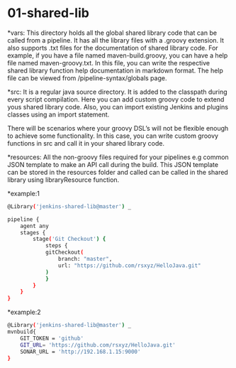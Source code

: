 # 01-shared-lib
*vars: This directory holds all the global shared library code that can be called from a pipeline. It has all the library files with a .groovy extension. It also supports .txt files for the documentation of shared library code. For example, if you have a file named maven-build.groovy, you can have a help file named maven-groovy.txt. In this file, you can write the respective shared library function help documentation in markdown format.  The help file can be viewed from <your-jenkins-url>/pipeline-syntax/globals page. 

*src: It is a regular java source directory. It is added to the classpath during every script compilation. Here you can add custom groovy code to extend yous shared library code. Also, you can import existing Jenkins and plugins classes using an import statement.

There will be scenarios where your groovy DSL’s will not be flexible enough to achieve some functionality. In this case, you can write custom groovy functions in src and call it in your shared library code.

*resources: All the non-groovy files required for your pipelines e.g common JSON template to make an API call during the build. This JSON template can be stored in the resources folder and called can be called in the shared library using libraryResource function.

*example:1
```bash
@Library('jenkins-shared-lib@master') _

pipeline {
    agent any
    stages {
        stage('Git Checkout') {
            steps {
            gitCheckout(
                branch: "master",
                url: "https://github.com/rsxyz/HelloJava.git"
            )
            }
        }
    }
}

```
*example:2
```bash
@Library('jenkins-shared-lib@master') _
mvnbuild{
    GIT_TOKEN = 'github'
    GIT_URL= 'https://github.com/rsxyz/HelloJava.git'
    SONAR_URL = 'http://192.168.1.15:9000'
}
```

